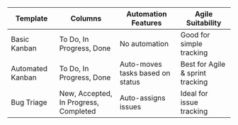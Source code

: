 | Template          | Columns          | Automation Features       | Agile Suitability |
|------------------|----------------|--------------------------|------------------|
| Basic Kanban    | To Do, In Progress, Done | No automation  | Good for simple tracking |
| Automated Kanban | To Do, In Progress, Done | Auto-moves tasks based on status | Best for Agile & sprint tracking |
| Bug Triage      | New, Accepted, In Progress, Completed | Auto-assigns issues | Ideal for issue tracking |

